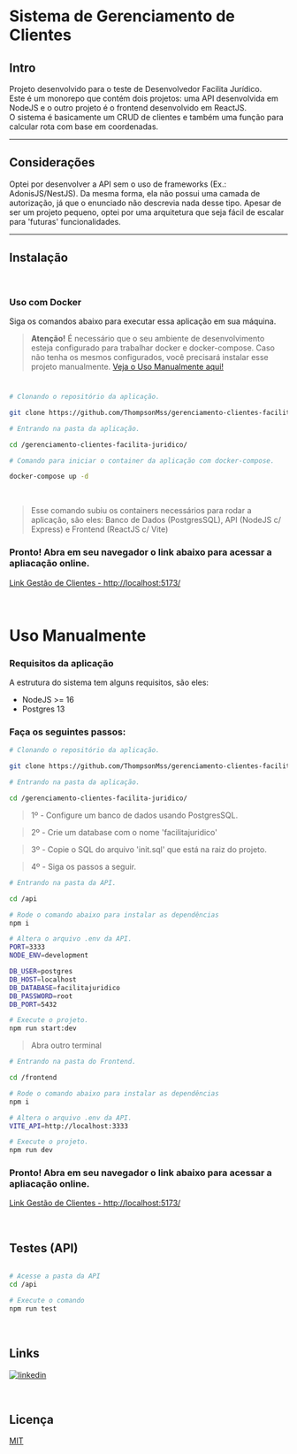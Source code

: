 # Sistema de Gerenciamento de Clientes

## Intro

Projeto desenvolvido para o teste de Desenvolvedor Facilita Jurídico.<br />
Este é um monorepo que contém dois projetos: uma API desenvolvida em NodeJS e o outro projeto é o frontend desenvolvido em ReactJS.<br />O sistema é basicamente um CRUD de clientes e também uma função para calcular rota com base em coordenadas.

---

## Considerações

Optei por desenvolver a API sem o uso de frameworks (Ex.: AdonisJS/NestJS). Da mesma forma, ela não possui uma camada de autorização, já que o enunciado não descrevia nada desse tipo. Apesar de ser um projeto pequeno, optei por uma arquitetura que seja fácil de escalar para 'futuras' funcionalidades.

---

## Instalação

<br />

### Uso com Docker

Siga os comandos abaixo para executar essa aplicação em sua máquina.

> **Atenção!** É necessário que o seu ambiente de desenvolvimento esteja configurado para trabalhar docker e docker-compose. Caso não tenha os mesmos configurados, você precisará instalar esse projeto manualmente. [Veja o Uso Manualmente aqui!](#uso-manualmente)

#

```bash
# Clonando o repositório da aplicação.

git clone https://github.com/ThompsonMss/gerenciamento-clientes-facilita-juridico.git
```

```bash
# Entrando na pasta da aplicação.

cd /gerenciamento-clientes-facilita-juridico/
```

```bash
# Comando para iniciar o container da aplicação com docker-compose.

docker-compose up -d
```

<br />

> Esse comando subiu os containers necessários para rodar a aplicação, são eles: Banco de Dados (PostgresSQL), API (NodeJS c/ Express) e Frontend (ReactJS c/ Vite)

### Pronto! Abra em seu navegador o link abaixo para acessar a apliacação online.

[Link Gestão de Clientes - http://localhost:5173/](http://localhost:5173/)

<br />

# Uso Manualmente

### Requisitos da aplicação

A estrutura do sistema tem alguns requisitos, são eles:

- NodeJS >= 16
- Postgres 13

### Faça os seguintes passos:

```bash
# Clonando o repositório da aplicação.

git clone https://github.com/ThompsonMss/gerenciamento-clientes-facilita-juridico.git
```

```bash
# Entrando na pasta da aplicação.

cd /gerenciamento-clientes-facilita-juridico/
```

>1º - Configure um banco de dados usando PostgresSQL.

>2º - Crie um database com o nome 'facilitajuridico'

>3º - Copie o SQL do arquivo 'init.sql' que está na raiz do projeto.

>4º - Siga os passos a seguir.

```bash
# Entrando na pasta da API.

cd /api

# Rode o comando abaixo para instalar as dependências
npm i

# Altera o arquivo .env da API.
PORT=3333
NODE_ENV=development

DB_USER=postgres
DB_HOST=localhost
DB_DATABASE=facilitajuridico
DB_PASSWORD=root
DB_PORT=5432

# Execute o projeto.
npm run start:dev
```

> Abra outro terminal

```bash
# Entrando na pasta do Frontend.

cd /frontend

# Rode o comando abaixo para instalar as dependências
npm i

# Altera o arquivo .env da API.
VITE_API=http://localhost:3333

# Execute o projeto.
npm run dev
```
### Pronto! Abra em seu navegador o link abaixo para acessar a apliacação online.

[Link Gestão de Clientes - http://localhost:5173/](http://localhost:5173/)

<br>
 
## Testes (API)

```bash

# Acesse a pasta da API
cd /api

# Execute o comando
npm run test

```

<br>
 
## Links
[![linkedin](https://img.shields.io/badge/linkedin-0A66C2?style=for-the-badge&logo=linkedin&logoColor=white)](https://linkedin.com/in/thompson-silva)

<br>

## Licença

[MIT](https://choosealicense.com/licenses/mit/)
